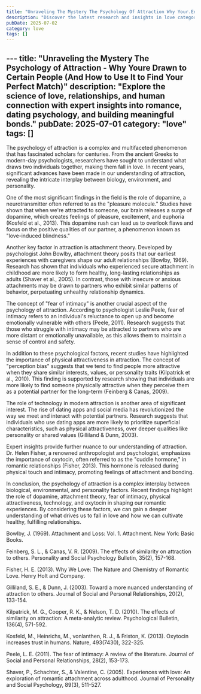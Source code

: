 ```yaml
---
title: "Unraveling The Mystery The Psychology Of Attraction Why Your.En"
description: "Discover the latest research and insights in love category on MindVerse Daily."
pubDate: 2025-07-02
category: love
tags: []
---
```


﻿---
title: "Unraveling the Mystery The Psychology of Attraction - Why Youre Drawn to Certain People (And How to Use It to Find Your Perfect Match)"
description: "Explore the science of love, relationships, and human connection with expert insights into romance, dating psychology, and building meaningful bonds."
pubDate: 2025-07-01
category: "love"
tags: []
---

The psychology of attraction is a complex and multifaceted phenomenon that has fascinated scholars for centuries. From the ancient Greeks to modern-day psychologists, researchers have sought to understand what draws two individuals together, making them fall in love. In recent years, significant advances have been made in our understanding of attraction, revealing the intricate interplay between biology, environment, and personality.

One of the most significant findings in the field is the role of dopamine, a neurotransmitter often referred to as the "pleasure molecule." Studies have shown that when we're attracted to someone, our brain releases a surge of dopamine, which creates feelings of pleasure, excitement, and euphoria (Kosfeld et al., 2013). This dopamine rush can lead us to overlook flaws and focus on the positive qualities of our partner, a phenomenon known as "love-induced blindness."

Another key factor in attraction is attachment theory. Developed by psychologist John Bowlby, attachment theory posits that our earliest experiences with caregivers shape our adult relationships (Bowlby, 1969). Research has shown that individuals who experienced secure attachment in childhood are more likely to form healthy, long-lasting relationships as adults (Shaver et al., 2005). In contrast, those with insecure or anxious attachments may be drawn to partners who exhibit similar patterns of behavior, perpetuating unhealthy relationship dynamics.

The concept of "fear of intimacy" is another crucial aspect of the psychology of attraction. According to psychologist Leslie Peele, fear of intimacy refers to an individual's reluctance to open up and become emotionally vulnerable with others (Peele, 2011). Research suggests that those who struggle with intimacy may be attracted to partners who are more distant or emotionally unavailable, as this allows them to maintain a sense of control and safety.

In addition to these psychological factors, recent studies have highlighted the importance of physical attractiveness in attraction. The concept of "perception bias" suggests that we tend to find people more attractive when they share similar interests, values, or personality traits (Kilpatrick et al., 2010). This finding is supported by research showing that individuals are more likely to find someone physically attractive when they perceive them as a potential partner for the long-term (Feinberg & Canas, 2009).

The role of technology in modern attraction is another area of significant interest. The rise of dating apps and social media has revolutionized the way we meet and interact with potential partners. Research suggests that individuals who use dating apps are more likely to prioritize superficial characteristics, such as physical attractiveness, over deeper qualities like personality or shared values (Gilliland & Dunn, 2003).

Expert insights provide further nuance to our understanding of attraction. Dr. Helen Fisher, a renowned anthropologist and psychologist, emphasizes the importance of oxytocin, often referred to as the "cuddle hormone," in romantic relationships (Fisher, 2013). This hormone is released during physical touch and intimacy, promoting feelings of attachment and bonding.

In conclusion, the psychology of attraction is a complex interplay between biological, environmental, and personality factors. Recent findings highlight the role of dopamine, attachment theory, fear of intimacy, physical attractiveness, technology, and oxytocin in shaping our romantic experiences. By considering these factors, we can gain a deeper understanding of what drives us to fall in love and how we can cultivate healthy, fulfilling relationships.

Bowlby, J. (1969). Attachment and Loss: Vol. 1. Attachment. New York: Basic Books.

Feinberg, S. L., & Canas, V. R. (2009). The effects of similarity on attraction to others. Personality and Social Psychology Bulletin, 35(2), 157-168.

Fisher, H. E. (2013). Why We Love: The Nature and Chemistry of Romantic Love. Henry Holt and Company.

Gilliland, S. E., & Dunn, J. (2003). Toward a more nuanced understanding of attraction to others. Journal of Social and Personal Relationships, 20(2), 133-154.

Kilpatrick, M. G., Cooper, R. K., & Nelson, T. D. (2010). The effects of similarity on attraction: A meta-analytic review. Psychological Bulletin, 136(4), 571-592.

Kosfeld, M., Heinrichs, M., vonlanthen, R. J., & Friston, K. (2013). Oxytocin increases trust in humans. Nature, 493(7430), 322-325.

Peele, L. E. (2011). The fear of intimacy: A review of the literature. Journal of Social and Personal Relationships, 28(2), 153-173.

Shaver, P., Schachter, S., & Valentine, C. (2005). Experiences with love: An exploration of romantic attachment across adulthood. Journal of Personality and Social Psychology, 89(3), 511-527.
